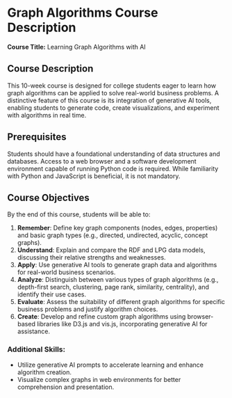 # Graph Algorithms Course Description


**Course Title:** Learning Graph Algorithms with AI

## Course Description

This 10-week course is designed for college students eager to learn how graph algorithms can be applied to solve real-world business problems. A distinctive feature of this course is its integration of generative AI tools, enabling students to generate code, create visualizations, and experiment with algorithms in real time.

## Prerequisites

Students should have a foundational understanding of data structures and databases. Access to a web browser and a software development environment capable of running Python code is required. While familiarity with Python and JavaScript is beneficial, it is not mandatory.

## Course Objectives

By the end of this course, students will be able to:

1.  **Remember**: Define key graph components (nodes, edges, properties) and basic graph types (e.g., directed, undirected, acyclic, concept graphs).
2.  **Understand**: Explain and compare the RDF and LPG data models, discussing their relative strengths and weaknesses.
3.  **Apply**: Use generative AI tools to generate graph data and algorithms for real-world business scenarios.
4.  **Analyze**: Distinguish between various types of graph algorithms (e.g., depth-first search, clustering, page rank, similarity, centrality), and identify their use cases.
5.  **Evaluate**: Assess the suitability of different graph algorithms for specific business problems and justify algorithm choices.
6.  **Create**: Develop and refine custom graph algorithms using browser-based libraries like D3.js and vis.js, incorporating generative AI for assistance.

### Additional Skills:

-   Utilize generative AI prompts to accelerate learning and enhance algorithm creation.
-   Visualize complex graphs in web environments for better comprehension and presentation.

